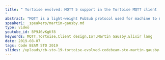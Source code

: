 ```yaml
---
title: " Tortoise evolved: MQTT 5 support in the Tortoise MQTT client
"
abstract: "MQTT is a light-weight PubSub protocol used for machine to machine communication. It its often used in IoT applications, so it fits well in many Nerves projects. Tortoise is a MQTT client for Elixir. It started its life as a MQTT 3.1.1 client, but is in the progress of getting an upgrade to the latest version of MQTT; version 5. Martin will introduce MQTT; give an overview of the new features in MQTT 5; how Tortoise is designed to make MQTT easy to work with in Elixir, and how MQTT 5 will influence that design."
speaker1: _speakers/martin-gausby.md
type: video
youtube_id: BP9J6vKgKf8
keywords: MQTT,Tortoise,Client design,IoT,Martin Gausby,Elixir lang
date: 2019-08-07
tags: Code BEAM STO 2019
slides: /uploads/cb-sto-19-tortoise-evolved-codebeam-sto-martin-gausby-compressed.pdf
---
```


